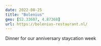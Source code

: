 ```yaml
---
date: 2022-08-25
title: "Bolenius"
geo: [52.33607, 4.87368]
url: https://bolenius-restaurant.nl/
---
```


Dinner for our anniversary staycation week
